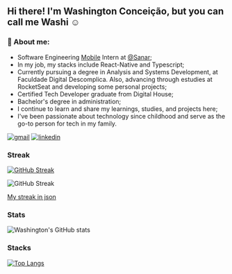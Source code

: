 ## Hi there! I'm Washington Conceição, but you can call me Washi ☺️
### 🚀 About me:
- Software Engineering [Mobile](https://play.google.com/store/apps/details?id=br.com.sanarflix&hl=pt_BR&gl=US&pli=1) Intern at [@Sanar](https://sanarflix.com.br/home/);
- In my job, my stacks include React-Native and Typescript;
- Currently pursuing a degree in Analysis and Systems Development, at Faculdade Digital Descomplica. Also, advancing through estudies at RocketSeat and developing some personal projects;
- Certified Tech Developer graduate from Digital House;
- Bachelor's degree in administration;
- I continue to learn and share my learnings, studies, and projects here;
- I've been passionate about technology since childhood and serve as the go-to person for tech in my family.



[![gmail](https://img.shields.io/badge/Gmail-D14836?style=for-the-badge&logo=gmail&logoColor=white)](mailto:washingtonldamacenac@gmail.com?Subject=Ol%E1%20Washington%2C%20vi%20seu%20perfil%20no%20github)
[![linkedin](https://img.shields.io/badge/LinkedIn-0077B5?style=for-the-badge&logo=linkedin&logoColor=white)](https://www.linkedin.com/in/washingtonldamacenac/)

### Streak
[![GitHub Streak](https://github-readme-streak-stats.herokuapp.com?user=1pretom&theme=onedark&hide_border=true&border_radius=5&locale=pt_BR&short_numbers=true&date_format=j%2Fn%5B%2FY%5D&hide_total_contributions=true)](https://git.io/streak-stats)

![GitHub Streak](https://github-readme-streak-stats.herokuapp.com?user=1pretom&theme=onedark&hide_border=true&border_radiusd=5&locale=pt_BR&short_numbers=true&date_format=j%2Fn%5B%2FY%5D&type=png&hide_total_contributions=true)

[My streak in json](https://github-readme-streak-stats.herokuapp.com/?user=1pretom&theme=onedark&hide_border=true&border_radius=5&locale=pt_BR&short_numbers=true&date_format=j%2Fn%5B%2FY%5D&type=json&hide_total_contributions=true)


### Stats
![Washington's GitHub stats](https://github-readme-stats.vercel.app/api?username=1pretom&show_icons=true&theme=synthwave)

### Stacks

[![Top Langs](https://github-readme-stats.vercel.app/api/top-langs/?username=1pretom)](https://github.com/anuraghazra/github-readme-stats&theme=tokyonight)
